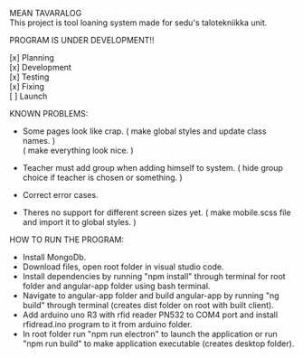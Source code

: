 MEAN TAVARALOG  
This project is tool loaning system made for sedu's talotekniikka unit.

PROGRAM IS UNDER DEVELOPMENT!!

[x] Planning  
[x] Development  
[x] Testing  
[x] Fixing  
[ ] Launch

KNOWN PROBLEMS:

- Some pages look like crap.
  ( make global styles and update class names. )  
  ( make everything look nice. )

- Teacher must add group when adding himself to system.
  ( hide group choice if teacher is chosen or something. )

- Correct error cases.

- Theres no support for different screen sizes yet.
  ( make mobile.scss file and import it to global styles. )

HOW TO RUN THE PROGRAM:

- Install MongoDb.
- Download files, open root folder in visual studio code.
- Install dependencies by running "npm install" through terminal for root folder and angular-app folder using bash terminal.
- Navigate to angular-app folder and build angular-app by running "ng build" through terminal (creates dist folder on root with built client).
- Add arduino uno R3 with rfid reader PN532 to COM4 port and install rfidread.ino program to it from arduino folder.
- In root folder run "npm run electron" to launch the application or run "npm run build" to make application executable (creates desktop folder).
